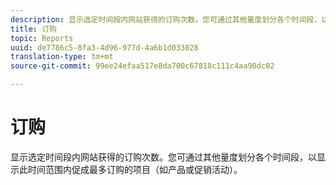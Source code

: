 ```yaml
---
description: 显示选定时间段内网站获得的订购次数。您可通过其他量度划分各个时间段，以显示此时间范围内促成最多订购的项目（如产品或促销活动）。
title: 订购
topic: Reports
uuid: de7786c5-8fa3-4d96-977d-4a6b1d033028
translation-type: tm+mt
source-git-commit: 99ee24efaa517e8da700c67818c111c4aa90dc02

---
```



# 订购

显示选定时间段内网站获得的订购次数。您可通过其他量度划分各个时间段，以显示此时间范围内促成最多订购的项目（如产品或促销活动）。

